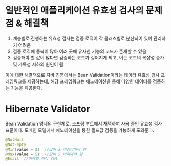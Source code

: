 # 일반적인 애플리케이션 유효성 검사의 문제점 & 해결책
1. 계층별로 진행하는 유효성 검사는 검증 로직이 각 클래스별로 분산되어 있어 관리하기 어려움
2. 검증 로직에 중복이 많아 여러 곳에 유사한 기능의 코드가 존재할 수 있음
3. 검증해야 할 값이 많다면 검증하는 코드가 길어지게 되고, 이는 코드의 복잡성 증가 및 가독성 저하의 원인이 됨

이에 대한 해결책으로 자바 진영에서는 Bean Validation이라는 데이터 유효성 검사 프레임워크를 제공하는데, 해당 프레임워크는 애노테이션을 통해 다양한 데이터를 검증하는 기능을 제공한다.

# Hibernate Validator
Bean Validation 명세의 구현체로, 스프링 부트에서 채택하여 사용 중인 유효성 검사 표준이다.
도메인 모델에서 애노테이션을 통한 필드값 검증을 가능하게 도와준다.

```java
@NotNull
@NotEmpty
@Min(value = 2)  //값이 2 이상이어야 함
@Max(value = 5)  //값이 5 이하여야 함
@Email  //이메일 형식 검증
```
